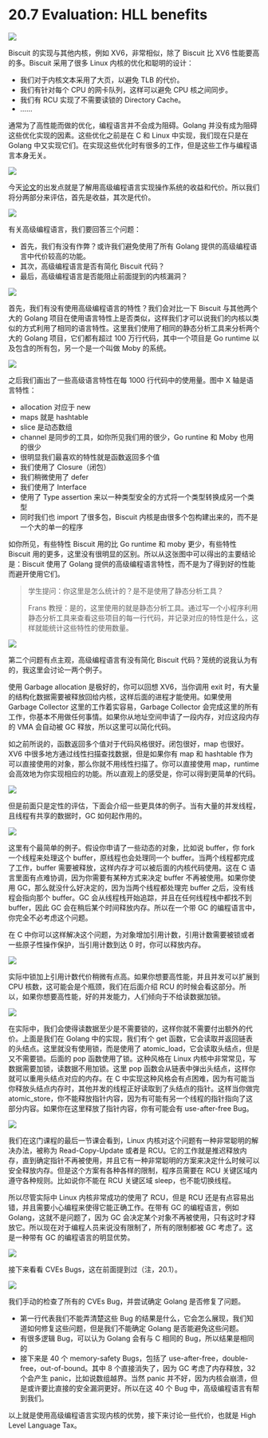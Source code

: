 # 20.7 Evaluation: HLL benefits

![](<../assets/image (115).png>)

Biscuit 的实现与其他内核，例如 XV6，非常相似，除了 Biscuit 比 XV6 性能要高的多。Biscuit 采用了很多 Linux 内核的优化和聪明的设计：

- 我们对于内核文本采用了大页，以避免 TLB 的代价。
- 我们有针对每个 CPU 的网卡队列，这样可以避免 CPU 核之间同步。
- 我们有 RCU 实现了不需要读锁的 Directory Cache。
- ……

通常为了高性能而做的优化，编程语言并不会成为阻碍。Golang 并没有成为阻碍这些优化实现的因素。这些优化之前是在 C 和 Linux 中实现，我们现在只是在 Golang 中又实现它们。在实现这些优化时有很多的工作，但是这些工作与编程语言本身无关。

![](<../assets/image (7).png>)

今天[论文](https://pdos.csail.mit.edu/6.828/2020/readings/biscuit.pdf)的出发点就是了解用高级编程语言实现操作系统的收益和代价。所以我们将分两部分来评估，首先是收益，其次是代价。

![](<../assets/image (109).png>)

有关高级编程语言，我们要回答三个问题：

- 首先，我们有没有作弊？或许我们避免使用了所有 Golang 提供的高级编程语言中代价较高的功能。
- 其次，高级编程语言是否有简化 Biscuit 代码？
- 最后，高级编程语言是否能阻止前面提到的内核漏洞？

![](<../assets/image (105).png>)

首先，我们有没有使用高级编程语言的特性？我们会对比一下 Biscuit 与其他两个大的 Golang 项目在使用语言特性上是否类似，这样我们才可以说我们的内核以类似的方式利用了相同的语言特性。这里我们使用了相同的静态分析工具来分析两个大的 Golang 项目，它们都有超过 100 万行代码，其中一个项目是 Go runtime 以及包含的所有包，另一个是一个叫做 Moby 的系统。

![](<../assets/image (46).png>)

之后我们画出了一些高级语言特性在每 1000 行代码中的使用量。图中 X 轴是语言特性：

- allocation 对应于 new
- maps 就是 hashtable
- slice 是动态数组
- channel 是同步的工具，如你所见我们用的很少，Go runtine 和 Moby 也用的很少
- 很明显我们最喜欢的特性就是函数返回多个值
- 我们使用了 Closure（闭包）
- 我们稍微使用了 defer
- 我们使用了 Interface
- 使用了 Type assertion 来以一种类型安全的方式将一个类型转换成另一个类型
- 同时我们也 import 了很多包，Biscuit 内核是由很多个包构建出来的，而不是一个大的单一的程序

如你所见，有些特性 Biscuit 用的比 Go runtime 和 moby 更少，有些特性 Biscuit 用的更多，这里没有很明显的区别。所以从这张图中可以得出的主要结论是：Biscuit 使用了 Golang 提供的高级编程语言特性，而不是为了得到好的性能而避开使用它们。

> 学生提问：你这里是怎么统计的？是不是使用了静态分析工具？
>
> Frans 教授：是的，这里使用的就是静态分析工具。通过写一个小程序利用静态分析工具来查看这些项目的每一行代码，并记录对应的特性是什么，这样就能统计这些特性的使用数量。

![](<../assets/image (22).png>)

第二个问题有点主观，高级编程语言有没有简化 Biscuit 代码？笼统的说我认为有的，我这里会讨论一两个例子。

使用 Garbage allocation 是极好的，你可以回想 XV6，当你调用 exit 时，有大量的结构化数据需要被释放回给内核，这样后面的进程才能使用。如果使用 Garbage Collector 这里的工作着实容易，Garbage Collector 会完成这里的所有工作，你基本不用做任何事情。如果你从地址空间申请了一段内存，对应这段内存的 VMA 会自动被 GC 释放，所以这里可以简化代码。

如之前所说的，函数返回多个值对于代码风格很好。闭包很好，map 也很好。XV6 中很多地方通过线性扫描查找数据，但是如果你有 map 和 hashtable 作为可以直接使用的对象，那么你就不用线性扫描了。你可以直接使用 map，runtime 会高效地为你实现相应的功能。所以直观上的感受是，你可以得到更简单的代码。

![](<../assets/image (88).png>)

但是前面只是定性的评估，下面会介绍一些更具体的例子。当有大量的并发线程，且线程有共享的数据时，GC 如何起作用的。

![](<../assets/image (160).png>)

这里有个最简单的例子。假设你申请了一些动态的对象，比如说 buffer，你 fork 一个线程来处理这个 buffer，原线程也会处理同一个 buffer。当两个线程都完成了工作，buffer 需要被释放，这样内存才可以被后面的内核代码使用。这在 C 语言里面有点难协调，因为你需要有某种方式来决定 buffer 不再被使用。如果你使用 GC，那么就没什么好决定的，因为当两个线程都处理完 buffer 之后，没有线程会指向那个 buffer。GC 会从线程栈开始追踪，并且在任何线程栈中都找不到 buffer，因此 GC 会在稍后某个时间释放内存。所以在一个带 GC 的编程语言中，你完全不必考虑这个问题。

在 C 中你可以这样解决这个问题，为对象增加引用计数，引用计数需要被锁或者一些原子性操作保护，当引用计数到达 0 时，你可以释放内存。

![](<../assets/image (18).png>)

实际中锁加上引用计数代价稍微有点高。如果你想要高性能，并且并发可以扩展到 CPU 核数，这可能会是个瓶颈，我们在后面介绍 RCU 的时候会看这部分。所以，如果你想要高性能，好的并发能力，人们倾向于不给读数据加锁。

![](<../assets/image (122).png>)

在实际中，我们会使得读数据至少是不需要锁的，这样你就不需要付出额外的代价。上面是我们在 Golang 中的实现，我们有个 get 函数，它会读取并返回链表的头结点。这里就没有使用锁，而是使用了 atomic_load，它会读取头结点，但是又不需要锁。后面的 pop 函数使用了锁。这种风格在 Linux 内核中非常常见，写数据需要加锁，读数据不用加锁。这里 pop 函数会从链表中弹出头结点，这样你就可以重用头结点对应的内存。在 C 中实现这种风格会有点困难，因为有可能当你释放头结点内存时，其他并发的线程正好读取到了头结点的指针。这样当你做完 atomic_store，你不能释放指针内容，因为有可能有另一个线程的指针指向了这部分内容。如果你在这里释放了指针内容，你有可能会有 use-after-free Bug。

![](<../assets/image (92).png>)

我们在这门课程的最后一节课会看到，Linux 内核对这个问题有一种非常聪明的解决办法，被称为 Read-Copy-Update 或者是 RCU。它的工作就是推迟释放内存，直到确定指针不再被使用，并且它有一种非常聪明的方案来决定什么时候可以安全释放内存。但是这个方案有各种各样的限制，程序员需要在 RCU 关键区域内遵守各种规则。比如说你不能在 RCU 关键区域 sleep，也不能切换线程。

所以尽管实际中 Linux 内核非常成功的使用了 RCU，但是 RCU 还是有点容易出错，并且需要小心编程来使得它能正确工作。在带有 GC 的编程语言，例如 Golang，这就不是问题了，因为 GC 会决定某个对象不再被使用，只有这时才释放它。所以现在对于编程人员来说没有限制了，所有的限制都被 GC 考虑了。这是一种带有 GC 的编程语言的明显优势。

![](<../assets/image (158).png>)

接下来看看 CVEs Bugs，这在前面提到过（注，20.1）。

![](<../assets/image (69).png>)

我们手动的检查了所有的 CVEs Bug，并尝试确定 Golang 是否修复了问题。

- 第一行代表我们不能弄清楚这些 Bug 的结果是什么，它会怎么展现，我们知道如何修复这些问题，但是我们不能确定 Golang 是否能避免这些问题。
- 有很多逻辑 Bug，可以认为 Golang 会有与 C 相同的 Bug，所以结果是相同的
- 接下来是 40 个 memory-safety Bugs，包括了 use-after-free，double-free，out-of-bound。其中 8 个直接消失了，因为 GC 考虑了内存释放，32 个会产生 panic，比如说数组越界。当然 panic 并不好，因为内核会崩溃，但是或许要比直接的安全漏洞更好。所以在这 40 个 Bug 中，高级编程语言有帮到我们。

以上就是使用高级编程语言实现内核的优势，接下来讨论一些代价，也就是 High Level Language Tax。
